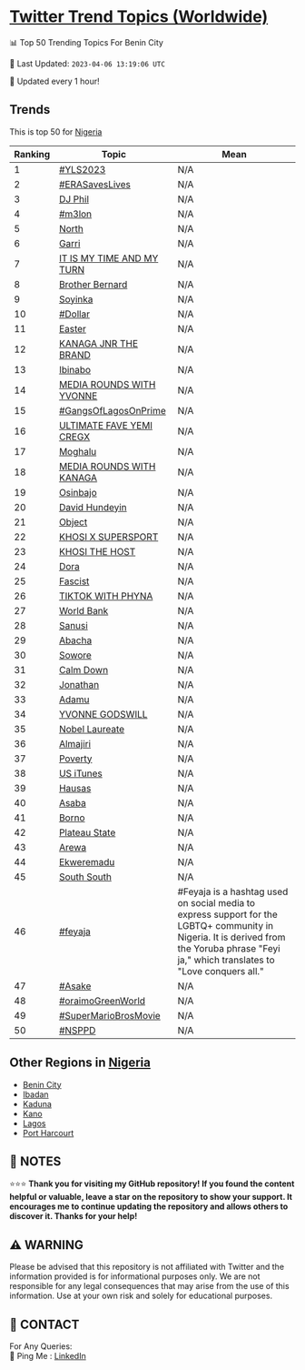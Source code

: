 [Twitter Trend Topics (Worldwide)](https://github.com/ErcinDedeoglu/Twitter-Trend-Topics)
==========


📊 Top 50 Trending Topics For Benin City

📆 Last Updated: `2023-04-06 13:19:06 UTC`

🔧 Updated every 1 hour!


## Trends

This is top 50 for [Nigeria](</Nigeria>)

| Ranking | Topic | Mean |
| ------- | ------------ | ------------ |
| 1 | [#YLS2023](http://twitter.com/search?q=%23YLS2023) | N/A |
| 2 | [#ERASavesLives](http://twitter.com/search?q=%23ERASavesLives) | N/A |
| 3 | [DJ Phil](http://twitter.com/search?q=DJ+Phil) | N/A |
| 4 | [#m3lon](http://twitter.com/search?q=%23m3lon) | N/A |
| 5 | [North](http://twitter.com/search?q=North) | N/A |
| 6 | [Garri](http://twitter.com/search?q=Garri) | N/A |
| 7 | [IT IS MY TIME AND MY TURN](http://twitter.com/search?q=IT+IS+MY+TIME+AND+MY+TURN) | N/A |
| 8 | [Brother Bernard](http://twitter.com/search?q=Brother+Bernard) | N/A |
| 9 | [Soyinka](http://twitter.com/search?q=Soyinka) | N/A |
| 10 | [#Dollar](http://twitter.com/search?q=%23Dollar) | N/A |
| 11 | [Easter](http://twitter.com/search?q=Easter) | N/A |
| 12 | [KANAGA JNR THE BRAND](http://twitter.com/search?q=KANAGA+JNR+THE+BRAND) | N/A |
| 13 | [Ibinabo](http://twitter.com/search?q=Ibinabo) | N/A |
| 14 | [MEDIA ROUNDS WITH YVONNE](http://twitter.com/search?q=MEDIA+ROUNDS+WITH+YVONNE) | N/A |
| 15 | [#GangsOfLagosOnPrime](http://twitter.com/search?q=%23GangsOfLagosOnPrime) | N/A |
| 16 | [ULTIMATE FAVE YEMI CREGX](http://twitter.com/search?q=ULTIMATE+FAVE+YEMI+CREGX) | N/A |
| 17 | [Moghalu](http://twitter.com/search?q=Moghalu) | N/A |
| 18 | [MEDIA ROUNDS WITH KANAGA](http://twitter.com/search?q=MEDIA+ROUNDS+WITH+KANAGA) | N/A |
| 19 | [Osinbajo](http://twitter.com/search?q=Osinbajo) | N/A |
| 20 | [David Hundeyin](http://twitter.com/search?q=David+Hundeyin) | N/A |
| 21 | [Object](http://twitter.com/search?q=Object) | N/A |
| 22 | [KHOSI X SUPERSPORT](http://twitter.com/search?q=KHOSI+X+SUPERSPORT) | N/A |
| 23 | [KHOSI THE HOST](http://twitter.com/search?q=KHOSI+THE+HOST) | N/A |
| 24 | [Dora](http://twitter.com/search?q=Dora) | N/A |
| 25 | [Fascist](http://twitter.com/search?q=Fascist) | N/A |
| 26 | [TIKTOK WITH PHYNA](http://twitter.com/search?q=TIKTOK+WITH+PHYNA) | N/A |
| 27 | [World Bank](http://twitter.com/search?q=World+Bank) | N/A |
| 28 | [Sanusi](http://twitter.com/search?q=Sanusi) | N/A |
| 29 | [Abacha](http://twitter.com/search?q=Abacha) | N/A |
| 30 | [Sowore](http://twitter.com/search?q=Sowore) | N/A |
| 31 | [Calm Down](http://twitter.com/search?q=Calm+Down) | N/A |
| 32 | [Jonathan](http://twitter.com/search?q=Jonathan) | N/A |
| 33 | [Adamu](http://twitter.com/search?q=Adamu) | N/A |
| 34 | [YVONNE GODSWILL](http://twitter.com/search?q=YVONNE+GODSWILL) | N/A |
| 35 | [Nobel Laureate](http://twitter.com/search?q=Nobel+Laureate) | N/A |
| 36 | [Almajiri](http://twitter.com/search?q=Almajiri) | N/A |
| 37 | [Poverty](http://twitter.com/search?q=Poverty) | N/A |
| 38 | [US iTunes](http://twitter.com/search?q=US+iTunes) | N/A |
| 39 | [Hausas](http://twitter.com/search?q=Hausas) | N/A |
| 40 | [Asaba](http://twitter.com/search?q=Asaba) | N/A |
| 41 | [Borno](http://twitter.com/search?q=Borno) | N/A |
| 42 | [Plateau State](http://twitter.com/search?q=Plateau+State) | N/A |
| 43 | [Arewa](http://twitter.com/search?q=Arewa) | N/A |
| 44 | [Ekweremadu](http://twitter.com/search?q=Ekweremadu) | N/A |
| 45 | [South South](http://twitter.com/search?q=South+South) | N/A |
| 46 | [#feyaja](http://twitter.com/search?q=%23feyaja) | #Feyaja is a hashtag used on social media to express support for the LGBTQ+ community in Nigeria. It is derived from the Yoruba phrase "Feyi ja," which translates to "Love conquers all." |
| 47 | [#Asake](http://twitter.com/search?q=%23Asake) | N/A |
| 48 | [#oraimoGreenWorld](http://twitter.com/search?q=%23oraimoGreenWorld) | N/A |
| 49 | [#SuperMarioBrosMovie](http://twitter.com/search?q=%23SuperMarioBrosMovie) | N/A |
| 50 | [#NSPPD](http://twitter.com/search?q=%23NSPPD) | N/A |



## Other Regions in [Nigeria](</Nigeria>)

* [Benin City](</Nigeria/Benin City.md>)
* [Ibadan](</Nigeria/Ibadan.md>)
* [Kaduna](</Nigeria/Kaduna.md>)
* [Kano](</Nigeria/Kano.md>)
* [Lagos](</Nigeria/Lagos.md>)
* [Port Harcourt](</Nigeria/Port Harcourt.md>)



## 📝 NOTES

⭐⭐⭐ **Thank you for visiting my GitHub repository! If you found the content helpful or valuable, leave a star on the repository to show your support. It encourages me to continue updating the repository and allows others to discover it. Thanks for your help!**


## ⚠️ WARNING

Please be advised that this repository is not affiliated with Twitter and the information provided is for informational purposes only. We are not responsible for any legal consequences that may arise from the use of this information. Use at your own risk and solely for educational purposes.


## 📨 CONTACT

 For Any Queries:  
            🏓 Ping Me : [LinkedIn](https://www.linkedin.com/in/ercindedeoglu/)

